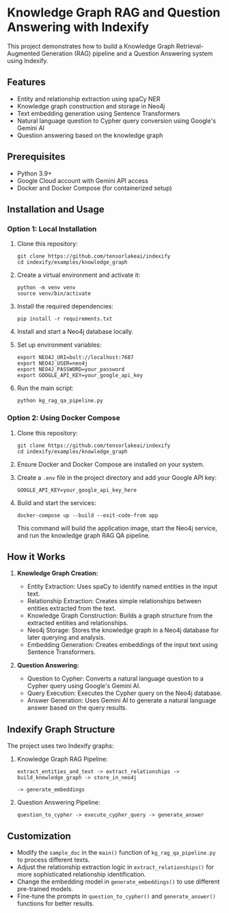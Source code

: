 # Knowledge Graph RAG and Question Answering with Indexify

This project demonstrates how to build a Knowledge Graph Retrieval-Augmented Generation (RAG) pipeline and a Question Answering system using Indexify.

## Features

- Entity and relationship extraction using spaCy NER
- Knowledge graph construction and storage in Neo4j
- Text embedding generation using Sentence Transformers
- Natural language question to Cypher query conversion using Google's Gemini AI
- Question answering based on the knowledge graph

## Prerequisites

- Python 3.9+
- Google Cloud account with Gemini API access
- Docker and Docker Compose (for containerized setup)

## Installation and Usage

### Option 1: Local Installation

1. Clone this repository:
   ```
   git clone https://github.com/tensorlakeai/indexify
   cd indexify/examples/knowledge_graph
   ```

2. Create a virtual environment and activate it:
   ```
   python -m venv venv
   source venv/bin/activate
   ```

3. Install the required dependencies:
   ```
   pip install -r requirements.txt
   ```

4. Install and start a Neo4j database locally.

5. Set up environment variables:
   ```
   export NEO4J_URI=bolt://localhost:7687
   export NEO4J_USER=neo4j
   export NEO4J_PASSWORD=your_password
   export GOOGLE_API_KEY=your_google_api_key
   ```

6. Run the main script:
   ```
   python kg_rag_qa_pipeline.py
   ```

### Option 2: Using Docker Compose

1. Clone this repository:
   ```
   git clone https://github.com/tensorlakeai/indexify
   cd indexify/examples/knowledge_graph
   ```

2. Ensure Docker and Docker Compose are installed on your system.

3. Create a `.env` file in the project directory and add your Google API key:
   ```
   GOOGLE_API_KEY=your_google_api_key_here
   ```

4. Build and start the services:
   ```
   docker-compose up --build --exit-code-from app
   ```

   This command will build the application image, start the Neo4j service, and run the knowledge graph RAG QA pipeline.

## How it Works

1. **Knowledge Graph Creation:**
   - Entity Extraction: Uses spaCy to identify named entities in the input text.
   - Relationship Extraction: Creates simple relationships between entities extracted from the text.
   - Knowledge Graph Construction: Builds a graph structure from the extracted entities and relationships.
   - Neo4j Storage: Stores the knowledge graph in a Neo4j database for later querying and analysis.
   - Embedding Generation: Creates embeddings of the input text using Sentence Transformers.

2. **Question Answering:**
   - Question to Cypher: Converts a natural language question to a Cypher query using Google's Gemini AI.
   - Query Execution: Executes the Cypher query on the Neo4j database.
   - Answer Generation: Uses Gemini AI to generate a natural language answer based on the query results.

## Indexify Graph Structure

The project uses two Indexify graphs:

1. Knowledge Graph RAG Pipeline:
   ```
   extract_entities_and_text -> extract_relationships -> build_knowledge_graph -> store_in_neo4j
                                                                               -> generate_embeddings
   ```

2. Question Answering Pipeline:
   ```
   question_to_cypher -> execute_cypher_query -> generate_answer
   ```

## Customization

- Modify the `sample_doc` in the `main()` function of `kg_rag_qa_pipeline.py` to process different texts.
- Adjust the relationship extraction logic in `extract_relationships()` for more sophisticated relationship identification.
- Change the embedding model in `generate_embeddings()` to use different pre-trained models.
- Fine-tune the prompts in `question_to_cypher()` and `generate_answer()` functions for better results.
